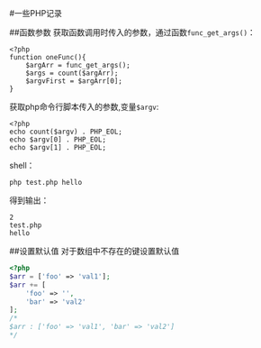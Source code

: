 #一些PHP记录

##函数参数
获取函数调用时传入的参数，通过函数`func_get_args()`：
```
<?php
function oneFunc(){
    $argArr = func_get_args();
    $args = count($argArr);
    $argvFirst = $argArr[0];
}
```
获取php命令行脚本传入的参数,变量`$argv`:
```
<?php
echo count($argv) . PHP_EOL;
echo $argv[0] . PHP_EOL;
echo $argv[1] . PHP_EOL;
```
shell：
```
php test.php hello
```
得到输出：
```
2
test.php
hello
```

##设置默认值
对于数组中不存在的键设置默认值
```php
<?php
$arr = ['foo' => 'val1'];
$arr += [
    'foo' => '',
    'bar' => 'val2'
];
/*
$arr : ['foo' => 'val1', 'bar' => 'val2']
*/
```